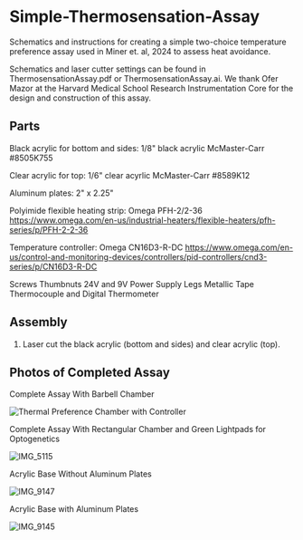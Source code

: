 # Simple-Thermosensation-Assay

Schematics and instructions for creating a simple two-choice temperature preference assay used in  Miner et. al, 2024 to assess heat avoidance.

Schematics and laser cutter settings can be found in ThermosensationAssay.pdf or ThermosensationAssay.ai. We thank Ofer Mazor at the Harvard Medical School Research  Instrumentation Core for the design and construction of this assay.

## Parts

Black acrylic for bottom and sides:  1/8" black acrylic McMaster-Carr #8505K755

Clear acrylic for top: 1/6" clear acyrlic McMaster-Carr #8589K12

Aluminum plates: 2" x 2.25"

Polyimide flexible heating strip: Omega PFH-2/2-36 https://www.omega.com/en-us/industrial-heaters/flexible-heaters/pfh-series/p/PFH-2-2-36

Temperature controller: Omega CN16D3-R-DC https://www.omega.com/en-us/control-and-monitoring-devices/controllers/pid-controllers/cnd3-series/p/CN16D3-R-DC

Screws
Thumbnuts
24V and 9V Power Supply
Legs
Metallic Tape
Thermocouple and Digital Thermometer




## Assembly
1. Laser cut the black acrylic (bottom and sides) and clear acrylic (top).

   
## Photos of Completed Assay

Complete Assay With Barbell Chamber

![Thermal Preference Chamber with Controller](https://github.com/user-attachments/assets/99b663a6-d2ba-41e3-b396-d824a50b7999)

Complete Assay With Rectangular Chamber and Green Lightpads for Optogenetics

![IMG_5115](https://github.com/user-attachments/assets/c8cc61ce-8b1f-475a-8b73-133bc786e05b)

Acrylic Base Without Aluminum Plates

![IMG_9147](https://github.com/user-attachments/assets/d55ad8af-96ed-45eb-915b-8043745a7e84)

Acrylic Base with Aluminum Plates

![IMG_9145](https://github.com/user-attachments/assets/ba915933-818e-48fe-89c5-e2dec6279830)

